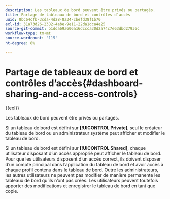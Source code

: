 ```yaml
---
description: Les tableaux de bord peuvent être privés ou partagés.
title: Partage de tableaux de bord et contrôles d’accès
uuid: 8bc64cfb-3cda-4d28-8a34-cbefd38f1b70
exl-id: 31a73d26-2382-4abe-9e11-22da1dca4e25
source-git-commit: b1dda69a606a16dccca30d2a74c7e63dbd27936c
workflow-type: tm+mt
source-wordcount: '115'
ht-degree: 8%

---
```


# Partage de tableaux de bord et contrôles d’accès{#dashboard-sharing-and-access-controls}

{{eol}}

Les tableaux de bord peuvent être privés ou partagés.

Si un tableau de bord est défini sur **[!UICONTROL Private]**, seul le créateur du tableau de bord ou un administrateur système peut afficher et modifier le tableau de bord.

Si un tableau de bord est défini sur **[!UICONTROL Shared]**, chaque utilisateur disposant d’un accès approprié peut afficher le tableau de bord. Pour que les utilisateurs disposent d’un accès correct, ils doivent disposer d’un compte principal dans l’application du tableau de bord et avoir accès à chaque profil contenu dans le tableau de bord. Outre les administrateurs, les autres utilisateurs ne peuvent pas modifier de manière permanente les tableaux de bord qu’ils n’ont pas créés. Les utilisateurs peuvent toutefois apporter des modifications et enregistrer le tableau de bord en tant que copie.
